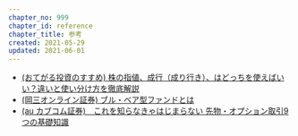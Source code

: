 ```yaml
---
chapter_no: 999
chapter_id: reference
chapter_title: 参考
created: 2021-05-29
updated: 2021-06-01
---
```

- [(おてがる投資のすすめ) 株の指値、成行（成り行き）、はどっちを使えばいい？違いと使い分け方を徹底解説](https://lightningshift.com/market-limit-order/)
- [(岡三オンライン証券) ブル・ベア型ファンドとは](https://www.okasan-online.co.jp/fund/bull_bear/
)
- [(au カブコム証券)　これを知らなきゃはじまらない 先物・オプション取引9つの基礎知識](https://kabu.com/first/fop.html)
